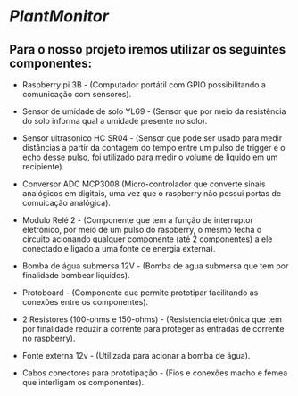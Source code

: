 # *PlantMonitor*



## Para o nosso projeto iremos utilizar os seguintes componentes:

* Raspberry pi 3B - (Computador portátil com GPIO possibilitando a comunicação com sensores).

* Sensor de umidade de solo YL69 - (Sensor que por meio da resistência do solo informa qual a umidade presente no solo).

* Sensor ultrasonico HC SR04 - (Sensor que pode ser usado para medir distâncias a partir da contagem do tempo entre um pulso de trigger e o echo desse pulso, foi utilizado para medir o volume de liquido em um recipiente).

* Conversor ADC MCP3008 (Micro-controlador que converte sinais analógicos em digitais, uma vez que o raspberry não possui portas de comuicação analógica).

* Modulo Relé 2 - (Componente que tem a função de interruptor eletrônico, por meio de um pulso do raspberry, o mesmo fecha o circuito acionando qualquer componente (até 2 componentes) a ele conectado e ligado a uma fonte de energia externa).

* Bomba de água submersa 12V - (Bomba de agua submersa que tem por finalidade bombear liquidos).

* Protoboard - (Componente que permite prototipar facilitando as conexões entre os componentes).

* 2 Resistores (100-ohms e 150-ohms) - (Resistencia eletrônica que tem por finalidade reduzir a corrente para proteger as entradas de corrente no raspberry).

* Fonte externa 12v - (Utilizada para acionar a bomba de água).

* Cabos conectores para prototipação - (Fios e conexões macho e femea que interligam os componentes).
